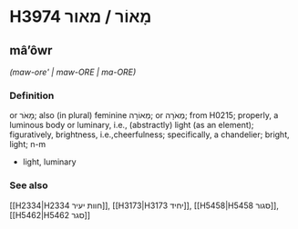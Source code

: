 # H3974 מָאוֹר / מאור

## mâʼôwr

_(maw-ore' | maw-ORE | ma-ORE)_

### Definition

or מָאֹר; also (in plural) feminine מְאוֹרָה; or מְאֹרָה; from H0215; properly, a luminous body or luminary, i.e., (abstractly) light (as an element); figuratively, brightness, i.e.,cheerfulness; specifically, a chandelier; bright, light; n-m

- light, luminary

### See also

[[H2334|H2334 חוות יעיר]], [[H3173|H3173 יחיד]], [[H5458|H5458 סגור]], [[H5462|H5462 סגר]]

